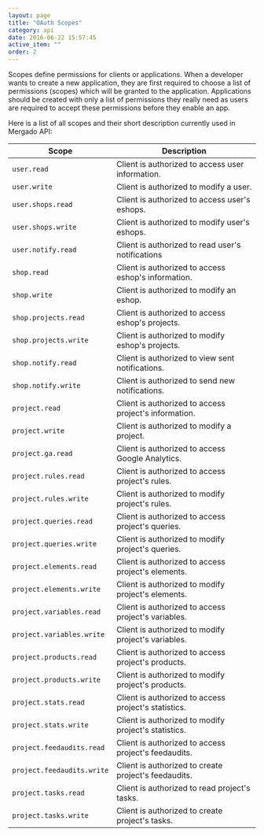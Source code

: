 ```yaml
---
layout: page
title: "OAuth Scopes"
category: api
date: 2016-06-22 15:57:45
active_item: ""
order: 2
---
```


Scopes define permissions for clients or applications. When a developer wants to create a new application, they are first required to choose a list of permissions (scopes) which will be granted to the application. Applications should be created with only a list of permissions they really need as users are required to accept these permissions before they enable an app.

Here is a list of all scopes and their short description currently used in Mergado API:

| Scope                        | Description                                           |
|------------------------------|-------------------------------------------------------|
| ``user.read``                | Client is authorized to access user information.      |
| ``user.write``               | Client is authorized to modify a user.                |
| ``user.shops.read``          | Client is authorized to access user's eshops.         |
| ``user.shops.write``         | Client is authorized to modify user's eshops.         |
| ``user.notify.read``         | Client is authorized to read user's notifications     |
| ``shop.read``                | Client is authorized to access eshop's information.   |
| ``shop.write``               | Client is authorized to modify an eshop.              |
| ``shop.projects.read``       | Client is authorized to access eshop's projects.      |
| ``shop.projects.write``      | Client is authorized to modify eshop's projects.      |
| ``shop.notify.read``         | Client is authorized to view sent notifications.      |
| ``shop.notify.write``        | Client is authorized to send new notifications.       |
| ``project.read``             | Client is authorized to access project's information. |
| ``project.write``            | Client is authorized to modify a project.             |
| ``project.ga.read``          | Client is authorized to access Google Analytics.      |
| ``project.rules.read``       | Client is authorized to access project's rules.       |
| ``project.rules.write``      | Client is authorized to modify project's rules.       |
| ``project.queries.read``     | Client is authorized to access project's queries.     |
| ``project.queries.write``    | Client is authorized to modify project's queries.     |
| ``project.elements.read``    | Client is authorized to access project's elements.    |
| ``project.elements.write``   | Client is authorized to modify project's elements.    |
| ``project.variables.read``   | Client is authorized to access project's variables.   |
| ``project.variables.write``  | Client is authorized to modify project's variables.   |
| ``project.products.read``    | Client is authorized to access project's products.    |
| ``project.products.write``   | Client is authorized to modify project's products.    |
| ``project.stats.read``       | Client is authorized to access project's statistics.  |
| ``project.stats.write``      | Client is authorized to modify project's statistics.  |
| ``project.feedaudits.read``  | Client is authorized to access project's feedaudits.  |
| ``project.feedaudits.write`` | Client is authorized to create project's feedaudits.  |
| ``project.tasks.read``       | Client is authorized to read project's tasks.         |
| ``project.tasks.write``      | Client is authorized to create project's tasks.       |
